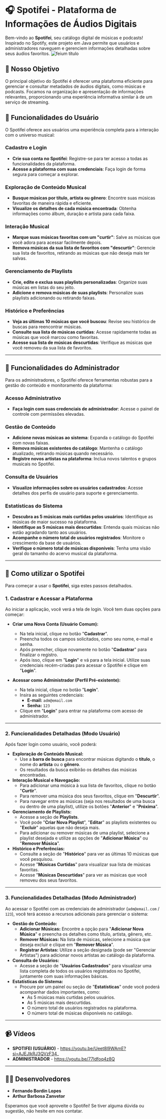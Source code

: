 # 🎧 Spotifei - Plataforma de Informações de Áudios Digitais

Bem-vindo ao **Spotifei**, seu catálogo digital de músicas e podcasts! Inspirado no Spotify, este projeto em Java permite que usuários e administradores naveguem e gerenciem informações detalhadas sobre seus áudios favoritos.
![feium título](https://github.com/user-attachments/assets/f7d54106-2e6b-459e-a448-873c2f821e6d)
## 🎯 Nosso Objetivo

O principal objetivo do Spotifei é oferecer uma plataforma eficiente para gerenciar e consultar metadados de áudios digitais, como músicas e podcasts. Focamos na organização e apresentação de informações relevantes, proporcionando uma experiência informativa similar à de um serviço de streaming.

## 👤 Funcionalidades do Usuário

O Spotifei oferece aos usuários uma experiência completa para a interação com o universo musical:

### Cadastro e Login
* **Crie sua conta no Spotifei**: Registre-se para ter acesso a todas as funcionalidades da plataforma.
* **Acesse a plataforma com suas credenciais**: Faça login de forma segura para começar a explorar.

### Exploração de Conteúdo Musical
* **Busque músicas por título, artista ou gênero**: Encontre suas músicas favoritas de maneira rápida e eficiente.
* **Visualize os detalhes de cada música encontrada**: Obtenha informações como álbum, duração e artista para cada faixa.

### Interação Musical
* **Marque suas músicas favoritas com um "curtir"**: Salve as músicas que você adora para acessar facilmente depois.
* **Remova músicas da sua lista de favoritos com "descurtir"**: Gerencie sua lista de favoritos, retirando as músicas que não deseja mais ter salvas.

### Gerenciamento de Playlists
* **Crie, edite e exclua suas playlists personalizadas**: Organize suas músicas em listas do seu jeito.
* **Adicione e remova músicas de suas playlists**: Personalize suas playlists adicionando ou retirando faixas.

### Histórico e Preferências
* **Veja as últimas 10 músicas que você buscou**: Revise seu histórico de buscas para reencontrar músicas.
* **Consulte sua lista de músicas curtidas**: Acesse rapidamente todas as músicas que você marcou como favoritas.
* **Acesse sua lista de músicas descurtidas**: Verifique as músicas que você removeu da sua lista de favoritos.

---

## 👑 Funcionalidades do Administrador

Para os administradores, o Spotifei oferece ferramentas robustas para a gestão do conteúdo e monitoramento da plataforma:

### Acesso Administrativo
* **Faça login com suas credenciais de administrador**: Acesse o painel de controle com permissões elevadas.

### Gestão de Conteúdo
* **Adicione novas músicas ao sistema**: Expanda o catálogo do Spotifei com novas faixas.
* **Remova músicas existentes do catálogo**: Mantenha o catálogo atualizado, retirando músicas quando necessário.
* **Registre novos artistas na plataforma**: Inclua novos talentos e grupos musicais no Spotifei.

### Consulta de Usuários
* **Visualize informações sobre os usuários cadastrados**: Acesse detalhes dos perfis de usuário para suporte e gerenciamento.

### Estatísticas do Sistema
* **Descubra as 5 músicas mais curtidas pelos usuários**: Identifique as músicas de maior sucesso na plataforma.
* **Identifique as 5 músicas mais descurtidas**: Entenda quais músicas não estão agradando tanto aos usuários.
* **Acompanhe o número total de usuários registrados**: Monitore o crescimento da base de usuários.
* **Verifique o número total de músicas disponíveis**: Tenha uma visão geral do tamanho do acervo musical da plataforma.
---

## 🚀 Como utilizar o Spotifei

Para começar a usar o **Spotifei**, siga estes passos detalhados.

### 1. Cadastrar e Acessar a Plataforma

Ao iniciar a aplicação, você verá a tela de login. Você tem duas opções para começar:

* **Criar uma Nova Conta (Usuário Comum):**
    *  Na tela inicial, clique no botão "**Cadastrar**".
    *  Preencha todos os campos solicitados, como seu nome, e-mail e senha.
    *  Após preencher, clique novamente no botão "**Cadastrar**" para finalizar o registro.
    *  Após isso, clique em "**Login**" e vá para a tela inicial. Utilize suas credenciais recém-criadas para acessar o Spotifei e clique em "**Login**".

* **Acessar como Administrador (Perfil Pré-existente):**
    *  Na tela inicial, clique no botão "**Login**".
    *  Insira as seguintes credenciais:
        * **E-mail:** `adm@email.com`
        * **Senha:** `123`
    *  Clique em "**Login**" para entrar na plataforma com acesso de administrador.

---

### 2. Funcionalidades Detalhadas (Modo Usuário)

Após fazer login como usuário, você poderá:

* **Exploração de Conteúdo Musical:**
    * Use a **barra de busca** para encontrar músicas digitando o **título**, o nome do **artista** ou o **gênero**.
    * Os resultados da busca exibirão os detalhes das músicas encontradas.
* **Interação Musical e Navegação:**
    * Para adicionar uma música à sua lista de favoritos, clique no botão "**Curtir**".
    * Para remover uma música dos seus favoritos, clique em "**Descurtir**".
    * Para navegar entre as músicas (seja nos resultados de uma busca ou dentro de uma playlist), utilize os botões "**Anterior**" e "**Próxima**".
* **Gerenciamento de Playlists:**
    * Acesse a seção de **Playlists**.
    * Você pode "**Criar Nova Playlist**", "**Editar**" as playlists existentes ou "**Excluir**" aquelas que não deseja mais.
    * Para adicionar ou remover músicas de uma playlist, selecione a playlist desejada e utilize as opções de "**Adicionar Música**" ou "**Remover Música**".
* **Histórico e Preferências:**
    * Consulte a seção de "**Histórico**" para ver as últimas 10 músicas que você pesquisou.
    * Acesse "**Músicas Curtidas**" para visualizar sua lista de músicas favoritas.
    * Acesse "**Músicas Descurtidas**" para ver as músicas que você removeu dos seus favoritos.

---

### 3. Funcionalidades Detalhadas (Modo Administrador)

Ao acessar o Spotifei com as credenciais de administrador (`adm@email.com` / `123`), você terá acesso a recursos adicionais para gerenciar o sistema:

* **Gestão de Conteúdo:**
    * **Adicionar Músicas:** Encontre a opção para "**Adicionar Nova Música**" e preencha os detalhes como título, artista, gênero, etc.
    * **Remover Músicas:** Na lista de músicas, selecione a música que deseja excluir e clique em "**Remover Música**".
    * **Registrar Artistas:** Utilize a seção designada (pode ser "Gerenciar Artistas") para adicionar novos artistas ao catálogo da plataforma.
* **Consulta de Usuários:**
    * Acesse a seção de "**Usuários Cadastrados**" para visualizar uma lista completa de todos os usuários registrados no Spotifei, juntamente com suas informações básicas.
* **Estatísticas do Sistema:**
    * Procure por um painel ou seção de "**Estatísticas**" onde você poderá acompanhar dados importantes, como:
        * As 5 músicas mais curtidas pelos usuários.
        * As 5 músicas mais descurtidas.
        * O número total de usuários registrados na plataforma.
        * O número total de músicas disponíveis no catálogo.

---

## 📹 Vídeos

* **SPOTIFEI (USUÁRIO)** - https://youtu.be/Ueet8l9WAmE?si=AJEJlkRJ3QVzF34_
* **ADMINISTRADOR** - https://youtu.be/77ldfoq4z8Q

---

## 👨‍💻 Desenvolvedores

* **Fernando Bordin Lopes**
* **Arthur Barbosa Zanvetor**

Esperamos que você aproveite o Spotifei! Se tiver alguma dúvida ou sugestão, não hesite em nos contatar.
